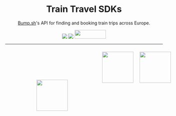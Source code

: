 <div align="center">
   <h1>Train Travel SDKs</h1>
   <p><a href="https://bump.sh/">Bump.sh</a>'s API for finding and booking train trips across Europe.</p>
   <a href="https://bump.sh/bump-examples/doc/train-travel-api"><img src="https://img.shields.io/static/v1?label=Ref&message=API Ref&color=446ce4&style=for-the-badge" /></a>
   <a href="https://speakeasyapi.dev/"><img src="https://custom-icon-badges.demolab.com/badge/-Built%20By%20Speakeasy-212015?style=for-the-badge&logoColor=FBE331&logo=speakeasy&labelColor=545454" /></a>
   <a href="https://opensource.org/licenses/MIT">
        <img src="https://img.shields.io/badge/License-MIT-blue.svg?style=for-the-badge" style="width: 100px; height: 28px;" />
    </a>
</div>

---

<div align="center" style="display: flex; justify-content: space-between; width: 100%;">
      <a href="https://github.com/speakeasy-sdks/train-travel-sdks/tree/main/typescript" ><img src="https://github.com/speakeasy-sdks/train-travel-sdks/assets/6267663/d864e2a6-df55-4459-81e7-a5698a72a373" style="margin: 100px;" width="100px"/></a>
      <a href="https://github.com/speakeasy-sdks/train-travel-sdks/tree/main/python"><img src="https://github.com/speakeasy-sdks/train-travel-sdks/assets/6267663/5edfc395-6d01-4de5-a65c-3ae22b37efaf" style="padding: 10px;" width="100px"/></a>
      <a href="https://github.com/speakeasy-sdks/train-travel-sdks/tree/main/go"><img src="https://github.com/speakeasy-sdks/train-travel-sdks/assets/6267663/08298018-87ba-48e3-9fa0-84a35c094106" style="padding: 10px;" width="100px"/></a>
</div>
